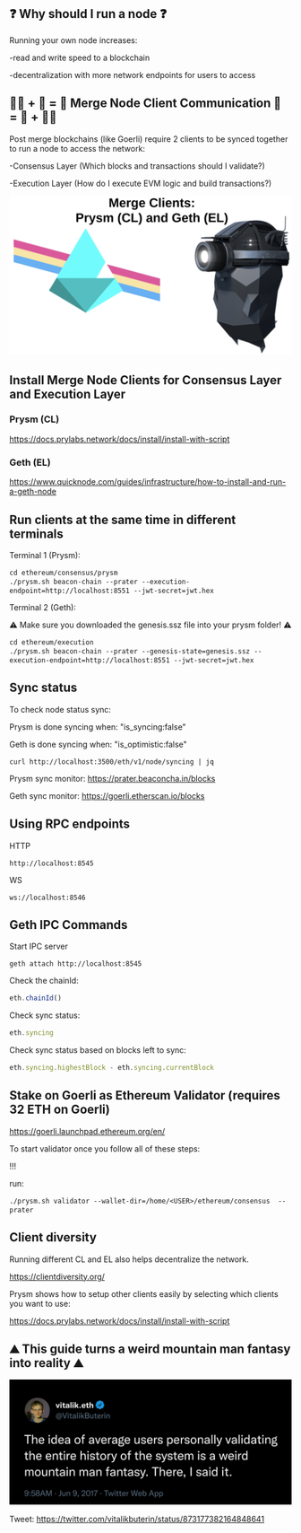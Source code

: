 ## :question: Why should I run a node :question:

Running your own node increases:

-read and write speed to a blockchain

-decentralization with more network endpoints for users to access

## 🐻‍❄️ + 🐻 = 🐼 Merge Node Client Communication 🐼 = 🐻 + 🐻‍❄️ 

Post merge blockchains (like Goerli) require 2 clients to be synced together to run a node to access the network:

-Consensus Layer (Which blocks and transactions should I validate?)

-Execution Layer (How do I execute EVM logic and build transactions?)

<img src="https://github.com/WeiBridged/NodeGoerliMerge/blob/main/images/mergeClients2.png" alt="clients"/>

## Install Merge Node Clients for Consensus Layer and Execution Layer

### Prysm (CL)

https://docs.prylabs.network/docs/install/install-with-script

### Geth (EL) 

https://www.quicknode.com/guides/infrastructure/how-to-install-and-run-a-geth-node

## Run clients at the same time in different terminals

Terminal 1 (Prysm): 

```shell
cd ethereum/consensus/prysm
./prysm.sh beacon-chain --prater --execution-endpoint=http://localhost:8551 --jwt-secret=jwt.hex
```

Terminal 2 (Geth): 

⚠️ Make sure you downloaded the genesis.ssz file into your prysm folder! ⚠️

```shell
cd ethereum/execution 
./prysm.sh beacon-chain --prater --genesis-state=genesis.ssz --execution-endpoint=http://localhost:8551 --jwt-secret=jwt.hex
```

## Sync status

To check node status sync:

Prysm is done syncing when: "is_syncing:false" 

Geth is done syncing when: "is_optimistic:false" 

```shell
curl http://localhost:3500/eth/v1/node/syncing | jq 
```
    
Prysm sync monitor: https://prater.beaconcha.in/blocks

Geth sync monitor: https://goerli.etherscan.io/blocks 

## Using RPC endpoints

HTTP

```
http://localhost:8545
```

WS

```
ws://localhost:8546
```

## Geth IPC Commands

Start IPC server

```shell
geth attach http://localhost:8545 
``` 
   
Check the chainId: 

```javascript
eth.chainId()
```

Check sync status:

```javascript
eth.syncing
```

Check sync status based on blocks left to sync:

```javascript
eth.syncing.highestBlock - eth.syncing.currentBlock
```

## Stake on Goerli as Ethereum Validator (requires 32 ETH on Goerli)

https://goerli.launchpad.ethereum.org/en/

To start validator once you follow all of these steps:

!!!

run:

```shell
./prysm.sh validator --wallet-dir=/home/<USER>/ethereum/consensus  --prater
```

## Client diversity 

Running different CL and EL also helps decentralize the network.

https://clientdiversity.org/

Prysm shows how to setup other clients easily by selecting which clients you want to use:

https://docs.prylabs.network/docs/install/install-with-script

## :mountain: This guide turns a weird mountain man fantasy into reality :mountain: 

<img src="https://github.com/WeiBridged/NodeGoerliMerge/blob/main/images/nodeTweet.jpg" alt="tweet"/>

Tweet: https://twitter.com/vitalikbuterin/status/873177382164848641

